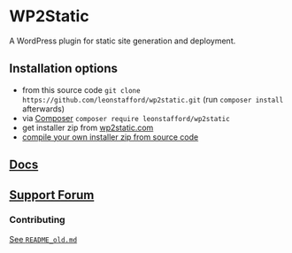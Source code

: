 # WP2Static

A WordPress plugin for static site generation and deployment.

## Installation options

 - from this source code `git clone https://github.com/leonstafford/wp2static.git` (run `composer install` afterwards)
 - via [Composer](https://github.com/composer/composer) `composer require leonstafford/wp2static`
 - get installer zip from [wp2static.com](https://wp2static.com/download/)
 - [compile your own installer zip from source code](https://wp2static.com/compiling-from-source/)


## [Docs](https://wp2static.com)

## [Support Forum](https://staticword.press/c/wordpress-static-site-generators/wp2static/)

### Contributing

[See `README_old.md`](./README_old.md)


